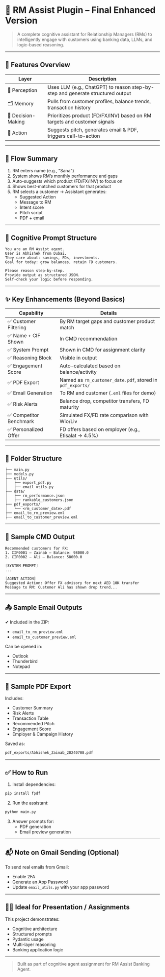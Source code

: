 # 🧠 RM Assist Plugin – Final Enhanced Version

> A complete cognitive assistant for Relationship Managers (RMs) to intelligently engage with customers using banking data, LLMs, and logic-based reasoning.

---

## 📌 Features Overview

| Layer | Description |
|-------|-------------|
| 🧠 Perception | Uses LLM (e.g., ChatGPT) to reason step-by-step and generate structured output |
| 🗂️ Memory | Pulls from customer profiles, balance trends, transaction history |
| 🤖 Decision-Making | Prioritizes product (FD/FX/INV) based on RM targets and customer signals |
| 🏃 Action | Suggests pitch, generates email & PDF, triggers call-to-action |

---

## 🚀 Flow Summary

1. RM enters name (e.g., "Sana")
2. System shows RM’s monthly performance and gaps
3. Auto-suggests which product (FD/FX/INV) to focus on
4. Shows best-matched customers for that product
5. RM selects a customer → Assistant generates:
    - Suggested Action
    - Message to RM
    - Intent score
    - Pitch script
    - PDF + email

---

## 🧪 Cognitive Prompt Structure

```text
You are an RM Assist agent.
User is Abhishek from Dubai.
They care about: savings, FDs, investments.
Goal for today: grow balances, retain FD customers.

Please reason step-by-step.
Provide output as structured JSON.
Self-check your logic before responding.
```

---

## ✨ Key Enhancements (Beyond Basics)

| Capability | Details |
|------------|---------|
| ✅ Customer Filtering | By RM target gaps and customer product match |
| ✅ Name + CIF Shown | In CMD recommendation |
| ✅ System Prompt | Shown in CMD for assignment clarity |
| ✅ Reasoning Block | Visible in output |
| ✅ Engagement Score | Auto-calculated based on balance/activity |
| ✅ PDF Export | Named as `rm_customer_date.pdf`, stored in `pdf_exports/` |
| ✅ Email Generation | To RM and customer (`.eml` files for demo) |
| ✅ Risk Alerts | Balance drop, competitor transfers, FD maturity |
| ✅ Competitor Benchmark | Simulated FX/FD rate comparison with Wio/Liv |
| ✅ Personalized Offer | FD offers based on employer (e.g., Etisalat → 4.5%) |

---

## 📁 Folder Structure

```
├── main.py
├── models.py
├── utils/
│   ├── export_pdf.py
│   ├── email_utils.py
├── data/
│   ├── rm_performance.json
│   ├── rankable_customers.json
├── pdf_exports/
│   └── <rm_customer_date>.pdf
├── email_to_rm_preview.eml
├── email_to_customer_preview.eml
```

---

## 📸 Sample CMD Output

```
Recommended customers for FX:
1. CIF0001 – Zainab – Balance: 98000.0
2. CIF0002 – Ali – Balance: 58000.0

[SYSTEM PROMPT]
...

[AGENT ACTION]
Suggested Action: Offer FX advisory for next AED 10K transfer
Message to RM: Customer Ali has shown drop trend...
```

---

## 📤 Sample Email Outputs

✔ Included in the ZIP:
- `email_to_rm_preview.eml`
- `email_to_customer_preview.eml`

Can be opened in:
- Outlook
- Thunderbird
- Notepad

---

## 🧾 Sample PDF Export

Includes:
- Customer Summary
- Risk Alerts
- Transaction Table
- Recommended Pitch
- Engagement Score
- Employer & Campaign History

Saved as:
```
pdf_exports/Abhishek_Zainab_20240708.pdf
```

---

## ✅ How to Run

1. Install dependencies:
```bash
pip install fpdf
```

2. Run the assistant:
```bash
python main.py
```

3. Answer prompts for:
   - PDF generation
   - Email preview generation

---

## 📬 Note on Gmail Sending (Optional)

To send real emails from Gmail:
- Enable 2FA
- Generate an App Password
- Update `email_utils.py` with your app password

---

## 🧑‍🏫 Ideal for Presentation / Assignments

This project demonstrates:
- Cognitive architecture
- Structured prompts
- Pydantic usage
- Multi-layer reasoning
- Banking application logic

---

> Built as part of cognitive agent assignment for RM Assist Banking Agent.